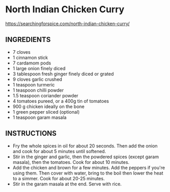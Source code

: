 # North Indian Chicken Curry

https://searchingforspice.com/north-indian-chicken-curry/


## INGREDIENTS
 
- 7 cloves
- 1 cinnamon stick
- 7 cardamom pods
- 1 large onion finely diced
- 3 tablespoon fresh ginger finely diced or grated
- 9 cloves garlic crushed
- 1 teaspoon turmeric
- 1 teaspoon chilli powder
- 1.5 teaspoon coriander powder
- 4 tomatoes pureed, or a 400g tin of tomatoes
- 900 g chicken ideally on the bone
- 1 green pepper sliced (optional)
- 1 teaspoon garam masala

## INSTRUCTIONS
 
- Fry the whole spices in oil for about 20 seconds.  Then add the onion and cook for about 5 minutes until softened.
- Stir in the ginger and garlic, then the powdered spices (except garam masala), then the tomatoes. Cook for about 10 minutes.
- Add the chicken and brown for a few minutes. Add the peppers if you're using them.  Then cover with water, bring to the boil then lower the heat to a simmer. Cook for about 20-25 minutes.
- Stir in the garam masala at the end.   Serve with rice.